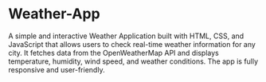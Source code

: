 # Weather-App
A simple and interactive Weather Application built with HTML, CSS, and JavaScript that allows users to check real-time weather information for any city. It fetches data from the OpenWeatherMap API and displays temperature, humidity, wind speed, and weather conditions. The app is fully responsive and user-friendly.
